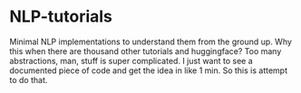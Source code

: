 # NLP-tutorials
Minimal NLP implementations to understand them from the ground up. Why this when there are thousand other tutorials and huggingface? Too many abstractions, man, stuff is super complicated. I just want to see a documented piece of code and get the idea in like 1 min. So this is attempt to do that. 
